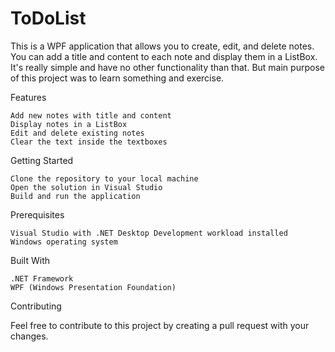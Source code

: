 # ToDoList

This is a WPF application that allows you to create, edit, and delete notes. You can add a title and content to each note and display them in a ListBox. It's really simple and have no other functionality than that. But main purpose of this project was to learn something and exercise.

Features

    Add new notes with title and content
    Display notes in a ListBox
    Edit and delete existing notes
    Clear the text inside the textboxes

Getting Started

    Clone the repository to your local machine
    Open the solution in Visual Studio
    Build and run the application

Prerequisites

    Visual Studio with .NET Desktop Development workload installed
    Windows operating system

Built With

    .NET Framework
    WPF (Windows Presentation Foundation)

Contributing

Feel free to contribute to this project by creating a pull request with your changes.
